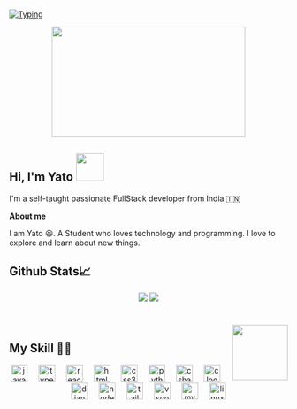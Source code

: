 
###
###

[![Typing](https://readme-typing-svg.demolab.com?font=Fira+Code&size=30&pause=1000&center=true&random=false&width=830&height=70&lines=Hello+%F0%9F%91%8B%F0%9F%91%8B;I%2CM+Yato)](https://git.io/typing-svg)


<p align="center">
<img src="https://cdn.dribbble.com/users/1454037/screenshots/5360170/apartments-animated-dribbler-top.gif" width="350" height="200">

<h2> Hi, I'm Yato <img src="https://media.giphy.com/media/mGcNjsfWAjY5AEZNw6/giphy.gif" width="50"></h2>

I'm a self-taught passionate FullStack developer from India 🇮🇳

**About me**

I am Yato 😃. A Student who loves technology and programming. I love to explore and learn about new things.

###
###

## Github Stats📈
<div align="center">
   <img src="https://github-readme-stats.vercel.app/api?username=yato0-0&show_icons=true&theme=dracula" />
  <img src="https://github-readme-stats.vercel.app/api/top-langs/?username=yato0-0&hide_progress=true&theme=dracula" />
</div>



###

<br clear="both">

<img align="right" height="100" src="https://i.imgflip.com/65efzo.gif"  />

###

## My Skill 🧑‍💻

<div align="center">
  <img src="https://skillicons.dev/icons?i=js" height="30" alt="javascript logo"  />
  <img width="12" />
  <img src="https://cdn.jsdelivr.net/gh/devicons/devicon/icons/typescript/typescript-original.svg" height="30" alt="typescript logo"  />
  <img width="12" />
  <img src="https://cdn.jsdelivr.net/gh/devicons/devicon/icons/react/react-original.svg" height="30" alt="react logo"  />
  <img width="12" />
  <img src="https://cdn.jsdelivr.net/gh/devicons/devicon/icons/html5/html5-original.svg" height="30" alt="html5 logo"  />
  <img width="12" />
  <img src="https://cdn.jsdelivr.net/gh/devicons/devicon/icons/css3/css3-original.svg" height="30" alt="css3 logo"  />
  <img width="12" />
  <img src="https://cdn.jsdelivr.net/gh/devicons/devicon/icons/python/python-original.svg" height="30" alt="python logo"  />
  <img width="12" />
  <img src="https://cdn.jsdelivr.net/gh/devicons/devicon/icons/csharp/csharp-original.svg" height="30" alt="csharp logo"  />
  <img width="12" />
  <img src="https://skillicons.dev/icons?i=c" height="30" alt="c logo"  />
  <img width="12" />
  <img src="https://skillicons.dev/icons?i=django" height="30" alt="django logo"  />
  <img width="12" />
  <img src="https://skillicons.dev/icons?i=nodejs" height="30" alt="nodejs logo"  />
  <img width="12" />
  <img src="https://skillicons.dev/icons?i=tailwind" height="30" alt="tailwindcss logo"  />
  <img width="12" />
  <img src="https://skillicons.dev/icons?i=vscode" height="30" alt="vscode logo"  />
  <img width="12" />
  <img src="https://skillicons.dev/icons?i=mysql" height="30" alt="mysql logo"  />
  <img width="12" />
  <img src="https://skillicons.dev/icons?i=linux" height="30" alt="linux logo"  />
</div>

###
